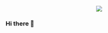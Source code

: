 <p align="center">
  <img src="https://media.giphy.com/media/8qCZArL3jQnUmJw0th/giphy.gif" />
</p>

### Hi there 👋

<!--
**hughbric/hughbric** is a ✨ _special_ ✨ repository because its `README.md` (this file) appears on your GitHub profile.

Here are some ideas to get you started:

- 🔭 I’m currently working on ...
- 🌱 I’m currently learning ...
- 👯 I’m looking to collaborate on ...
- 🤔 I’m looking for help with ...
- 💬 Ask me about ...
- 📫 How to reach me: ...
- 😄 Pronouns: ...
- ⚡ Fun fact: ...
-->
